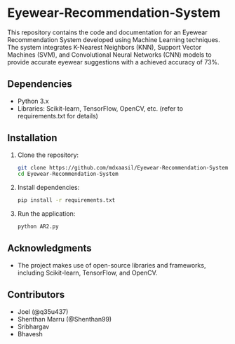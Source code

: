 # Eyewear-Recommendation-System

This repository contains the code and documentation for an Eyewear Recommendation System developed using Machine Learning techniques. The system integrates K-Nearest Neighbors (KNN), Support Vector Machines (SVM), and Convolutional Neural Networks (CNN) models to provide accurate eyewear suggestions with a achieved accuracy of 73%.

## Dependencies

- Python 3.x
- Libraries: Scikit-learn, TensorFlow, OpenCV, etc. (refer to requirements.txt for details)

## Installation

1. Clone the repository:

   ```bash
   git clone https://github.com/mdxaasil/Eyewear-Recommendation-System/
   cd Eyewear-Recommendation-System
   ```

2. Install dependencies:

   ```bash
   pip install -r requirements.txt
   ```

3. Run the application:

   ```bash
   python AR2.py
   ```

## Acknowledgments

- The project makes use of open-source libraries and frameworks, including Scikit-learn, TensorFlow, and OpenCV.

## Contributors

- Joel (@q35u437)
- Shenthan Marru (@Shenthan99)
- Sribhargav
- Bhavesh
